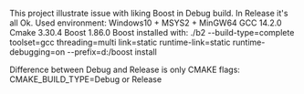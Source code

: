 This project illustrate issue with liking Boost in Debug build. In Release it's all Ok.
Used environment: 
Windows10 + MSYS2 + MinGW64 
GCC 14.2.0 
Cmake 3.30.4 
Boost 1.86.0
Boost installed with:  ./b2 --build-type=complete toolset=gcc threading=multi link=static runtime-link=static runtime-debugging=on --prefix=d:/boost install

Difference between Debug and Release is only CMAKE flags: CMAKE_BUILD_TYPE=Debug or Release